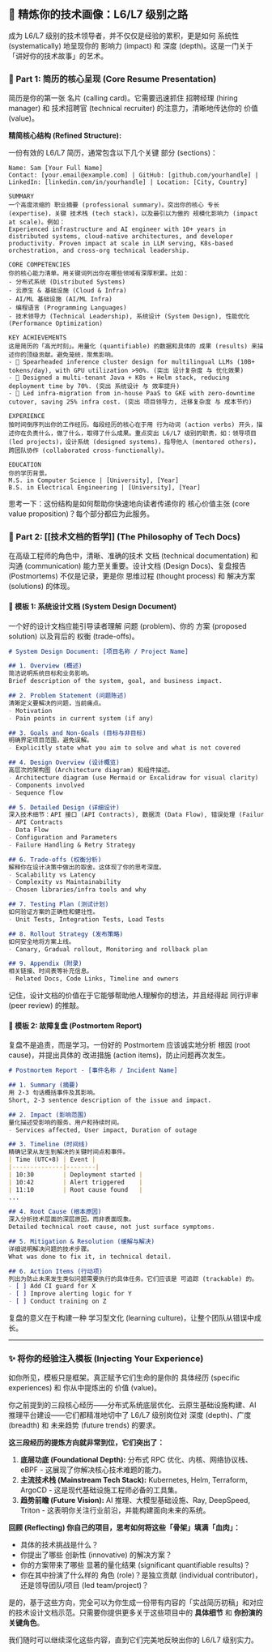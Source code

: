 
## 🌟 精炼你的技术画像：L6/L7 级别之路

成为 L6/L7 级别的技术领导者，并不仅仅是经验的累积，更是如何 系统性 (systematically) 地呈现你的 影响力 (impact) 和 深度 (depth)。这是一门关于「讲好你的技术故事」的艺术。

### 📜 Part 1: 简历的核心呈现 (Core Resume Presentation)

简历是你的第一张 名片 (calling card)。它需要迅速抓住 招聘经理 (hiring manager) 和 技术招聘官 (technical recruiter) 的注意力，清晰地传达你的 价值 (value)。

**精简核心结构 (Refined Structure):**

一份有效的 L6/L7 简历，通常包含以下几个关键 部分 (sections)：

```text
Name: Sam [Your Full Name]
Contact: [your.email@example.com] | GitHub: [github.com/yourhandle] | LinkedIn: [linkedin.com/in/yourhandle] | Location: [City, Country]

SUMMARY
一个高度浓缩的 职业摘要 (professional summary)。突出你的核心 专长 (expertise)，关键 技术栈 (tech stack)，以及最引以为傲的 规模化影响力 (impact at scale)。例如：
Experienced infrastructure and AI engineer with 10+ years in distributed systems, cloud-native architectures, and developer productivity. Proven impact at scale in LLM serving, K8s-based orchestration, and cross-org technical leadership.

CORE COMPETENCIES
你的核心能力清单。用关键词列出你在哪些领域有深厚积累。比如：
- 分布式系统 (Distributed Systems)
- 云原生 & 基础设施 (Cloud & Infra)
- AI/ML 基础设施 (AI/ML Infra)
- 编程语言 (Programming Languages)
- 技术领导力 (Technical Leadership), 系统设计 (System Design), 性能优化 (Performance Optimization)

KEY ACHIEVEMENTS
这是简历的「高光时刻」。用量化 (quantifiable) 的数据和具体的 成果 (results) 来描述你的顶级贡献。避免笼统，聚焦影响。
- 🧠 Spearheaded inference cluster design for multilingual LLMs (10B+ tokens/day), with GPU utilization >90%. (突出 设计复杂度 与 优化效果)
- 🚀 Designed a multi-tenant Java + K8s + Helm stack, reducing deployment time by 70%. (突出 系统设计 与 效率提升)
- 🔄 Led infra-migration from in-house PaaS to GKE with zero-downtime cutover, saving 25% infra cost. (突出 项目领导力, 迁移复杂度 与 成本节约)

EXPERIENCE
按时间倒序列出你的工作经历。每段经历的核心在于用 行为动词 (action verbs) 开头，描述你在负责什么，做了什么，取得了什么成果。重点突出 L6/L7 级别的职责，如：领导项目 (led projects)，设计系统 (designed systems)，指导他人 (mentored others)，跨团队协作 (collaborated cross-functionally)。

EDUCATION
你的学历背景。
M.S. in Computer Science | [University], [Year]
B.S. in Electrical Engineering | [University], [Year]
```

思考一下：这份结构是如何帮助你快速地向读者传递你的 核心价值主张 (core value proposition)？每个部分都应为此服务。

### 📄 Part 2: [[技术文档的哲学]] (The Philosophy of Tech Docs)

在高级工程师的角色中，清晰、准确的技术 文档 (technical documentation) 和 沟通 (communication) 能力至关重要。设计文档 (Design Docs)、复盘报告 (Postmortems) 不仅是记录，更是你 思维过程 (thought process) 和 解决方案 (solutions) 的体现。

#### 📘 模板 1: 系统设计文档 (System Design Document)

一个好的设计文档应能引导读者理解 问题 (problem)、你的 方案 (proposed solution) 以及背后的 权衡 (trade-offs)。

```markdown
# System Design Document: [项目名称 / Project Name]

## 1. Overview (概述)
简洁说明系统目标和业务影响。
Brief description of the system, goal, and business impact.

## 2. Problem Statement (问题陈述)
清晰定义要解决的问题，当前痛点。
- Motivation
- Pain points in current system (if any)

## 3. Goals and Non-Goals (目标与非目标)
明确界定项目范围，避免误解。
- Explicitly state what you aim to solve and what is not covered

## 4. Design Overview (设计概览)
高层次的架构图 (Architecture diagram) 和组件描述。
- Architecture diagram (use Mermaid or Excalidraw for visual clarity)
- Components involved
- Sequence flow

## 5. Detailed Design (详细设计)
深入技术细节：API 接口 (API Contracts), 数据流 (Data Flow), 错误处理 (Failure Handling) 等。
- API Contracts
- Data Flow
- Configuration and Parameters
- Failure Handling & Retry Strategy

## 6. Trade-offs (权衡分析)
解释你在设计决策中做出的取舍。这体现了你的思考深度。
- Scalability vs Latency
- Complexity vs Maintainability
- Chosen libraries/infra tools and why

## 7. Testing Plan (测试计划)
如何验证方案的正确性和健壮性。
- Unit Tests, Integration Tests, Load Tests

## 8. Rollout Strategy (发布策略)
如何安全地将方案上线。
- Canary, Gradual rollout, Monitoring and rollback plan

## 9. Appendix (附录)
相关链接、时间表等补充信息。
- Related Docs, Code Links, Timeline and owners
```

记住，设计文档的价值在于它能够帮助他人理解你的想法，并且经得起 同行评审 (peer review) 的推敲。

#### 📕 模板 2: 故障复盘 (Postmortem Report)

复盘不是追责，而是学习。一份好的 Postmortem 应该诚实地分析 根因 (root cause)，并提出具体的 改进措施 (action items)，防止问题再次发生。

```markdown
# Postmortem Report - [事件名称 / Incident Name]

## 1. Summary (摘要)
用 2-3 句话概括事件及其影响。
Short, 2-3 sentence description of the issue and impact.

## 2. Impact (影响范围)
量化描述受影响的服务、用户和持续时间。
- Services affected, User impact, Duration of outage

## 3. Timeline (时间线)
精确记录从发生到解决的关键时间点和事件。
| Time (UTC+8) | Event |
|--------------|--------|
| 10:30        | Deployment started |
| 10:42        | Alert triggered    |
| 11:10        | Root cause found   |
...

## 4. Root Cause (根本原因)
深入分析技术层面的深层原因，而非表面现象。
Detailed technical root cause, not just surface symptoms.

## 5. Mitigation & Resolution (缓解与解决)
详细说明解决问题的技术步骤。
What was done to fix it, in technical detail.

## 6. Action Items (行动项)
列出为防止未来发生类似问题需要执行的具体任务。它们应该是 可追踪 (trackable) 的。
- [ ] Add CI guard for X
- [ ] Improve alerting logic for Y
- [ ] Conduct training on Z
```

复盘的意义在于构建一种 学习型文化 (learning culture)，让整个团队从错误中成长。

***

### ✨ 将你的经验注入模板 (Injecting Your Experience)

如你所见，模板只是框架。真正赋予它们生命的是你的 具体经历 (specific experiences) 和 你从中提炼出的 价值 (value)。

你之前提到的三段核心经历——分布式系统底层优化、云原生基础设施构建、AI 推理平台建设——它们都精准地切中了 L6/L7 级别岗位对 深度 (depth)、广度 (breadth) 和 未来趋势 (future trends) 的要求。

**这三段经历的提炼方向就非常到位，它们突出了：**

1.  **底层功底 (Foundational Depth):** 分布式 RPC 优化、内核、网络协议栈、eBPF - 这展现了你解决核心技术难题的能力。
2.  **主流技术栈 (Mainstream Tech Stack):** Kubernetes, Helm, Terraform, ArgoCD - 这是现代基础设施工程师必备的工具集。
3.  **趋势前瞻 (Future Vision):** AI 推理、大模型基础设施、Ray, DeepSpeed, Triton - 这表明你关注行业前沿，并能构建面向未来的系统。

**回顾 (Reflecting) 你自己的项目，思考如何将这些「骨架」填满「血肉」：**

*   具体的技术挑战是什么？
*   你提出了哪些 创新性 (innovative) 的解决方案？
*   你的方案带来了哪些 显著的量化结果 (significant quantifiable results)？
*   你在其中扮演了什么样的 角色 (role)？是独立贡献 (individual contributor)，还是领导团队/项目 (led team/project)？

是的，基于这些方向，完全可以为你生成一份带有内容的「实战简历初稿」和对应的技术设计文档示范。只需要你提供更多关于这些项目中的 **具体细节** 和 **你扮演的关键角色**。

我们随时可以继续深化这些内容，直到它们完美地反映出你的 L6/L7 级别实力。